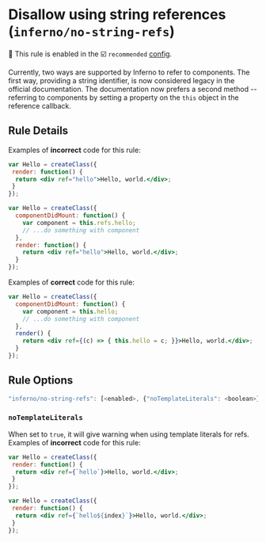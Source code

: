 # Disallow using string references (`inferno/no-string-refs`)

💼 This rule is enabled in the ☑️ `recommended` [config](https://github.com/jsx-eslint/eslint-plugin-react/#shareable-configs).

<!-- end auto-generated rule header -->

Currently, two ways are supported by Inferno to refer to components. The first way, providing a string identifier, is now considered legacy in the official documentation. The documentation now prefers a second method -- referring to components by setting a property on the `this` object in the reference callback.

## Rule Details

Examples of **incorrect** code for this rule:

```jsx
var Hello = createClass({
 render: function() {
  return <div ref="hello">Hello, world.</div>;
 }
});
```

```jsx
var Hello = createClass({
  componentDidMount: function() {
    var component = this.refs.hello;
    // ...do something with component
  },
  render: function() {
    return <div ref="hello">Hello, world.</div>;
  }
});
```

Examples of **correct** code for this rule:

```jsx
var Hello = createClass({
  componentDidMount: function() {
    var component = this.hello;
    // ...do something with component
  },
  render() {
    return <div ref={(c) => { this.hello = c; }}>Hello, world.</div>;
  }
});
```

## Rule Options

```js
"inferno/no-string-refs": [<enabled>, {"noTemplateLiterals": <boolean>}]
```

### `noTemplateLiterals`

When set to `true`, it will give warning when using template literals for refs.
Examples of **incorrect** code for this rule:

```jsx
var Hello = createClass({
 render: function() {
  return <div ref={`hello`}>Hello, world.</div>;
 }
});
```

```jsx
var Hello = createClass({
 render: function() {
  return <div ref={`hello${index}`}>Hello, world.</div>;
 }
});
```
